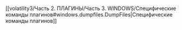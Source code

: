 ```bash

```
[[volatility3/Часть 2. ПЛАГИНЫ/Часть 3. WINDOWS/Специфические команды плагинов#windows.dumpfiles.DumpFiles|Специфические команды плагинов]]

